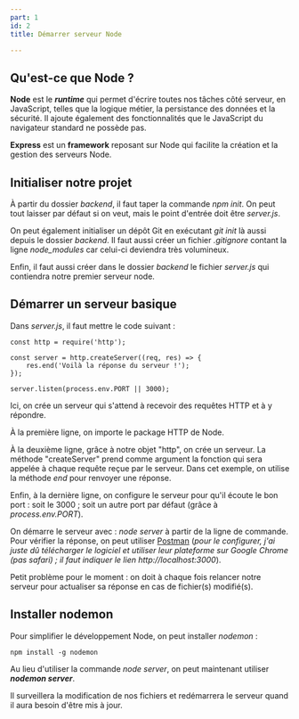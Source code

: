 ```yaml
---
part: 1
id: 2
title: Démarrer serveur Node

---
```

## Qu'est-ce que Node ?

**Node** est le **_runtime_** qui permet d'écrire toutes nos tâches côté serveur, en JavaScript, telles que la logique métier, la persistance des données et la sécurité. Il ajoute également des fonctionnalités que le JavaScript du navigateur standard ne possède pas.

**Express** est un **framework** reposant sur Node qui facilite la création et la gestion des serveurs Node.

## Initialiser notre projet

À partir du dossier _backend_, il faut taper la commande _npm init_. On peut tout laisser par défaut si on veut, mais le point d'entrée doit être _server.js_.

On peut également initialiser un dépôt Git en exécutant _git init_ là aussi depuis le dossier _backend_. Il faut aussi créer un fichier _.gitignore_ contant la ligne _node_modules_ car celui-ci deviendra très volumineux.

Enfin, il faut aussi créer dans le dossier _backend_ le fichier _server.js_ qui contiendra notre premier serveur node.

## Démarrer un serveur basique

Dans _server.js_, il faut mettre le code suivant :

    const http = require('http');
    
    const server = http.createServer((req, res) => {
        res.end('Voilà la réponse du serveur !');
    });
    
    server.listen(process.env.PORT || 3000);

Ici, on crée un serveur qui s'attend à recevoir des requêtes HTTP et à y répondre.

À la première ligne, on importe le package HTTP de Node.

À la deuxième ligne, grâce à notre objet "http", on crée un serveur. La méthode "createServer" prend comme argument la fonction qui sera appelée à chaque requête reçue par le serveur. Dans cet exemple, on utilise la méthode _end_ pour renvoyer une réponse.

Enfin, à la dernière ligne, on configure le serveur pour qu'il écoute le bon port : soit le 3000 ; soit un autre port par défaut (grâce à _process.env.PORT_).

On démarre le serveur avec : _node server_ à partir de la ligne de commande. Pour vérifier la réponse, on peut utiliser [Postman](https://www.postman.com/) (_pour le configurer, j'ai juste dû télécharger le logiciel et utiliser leur plateforme sur Google Chrome (pas safari) ; il faut indiquer le lien http://localhost:3000_).

Petit problème pour le moment : on doit à chaque fois relancer notre serveur pour actualiser sa réponse en cas de fichier(s) modifié(s).

## Installer nodemon

Pour simplifier le développement Node, on peut installer _nodemon_ :

    npm install -g nodemon

Au lieu d'utiliser la commande _node server_, on peut maintenant utiliser **_nodemon server_**.

Il surveillera la modification de nos fichiers et redémarrera le serveur quand il aura besoin d'être mis à jour.